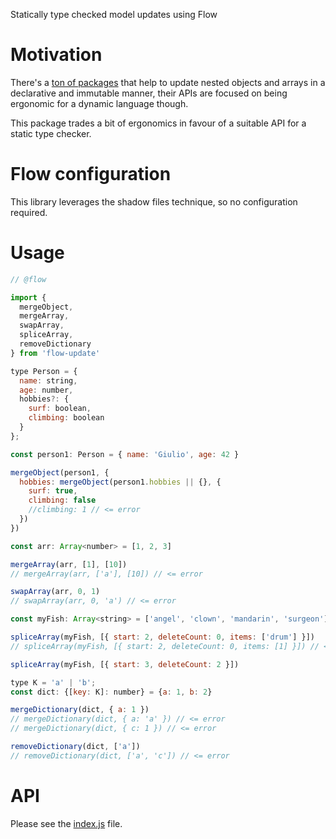 Statically type checked model updates using Flow

# Motivation

There's a [ton of packages](https://github.com/search?utf8=✓&q=immutable+update) that help to update nested objects and arrays in a declarative and immutable manner, their APIs are focused on being ergonomic for a dynamic language though.

This package trades a bit of ergonomics in favour of a suitable API for a static type checker.

# Flow configuration

This library leverages the shadow files technique, so no configuration required.

# Usage

```js
// @flow

import {
  mergeObject,
  mergeArray,
  swapArray,
  spliceArray,
  removeDictionary
} from 'flow-update'

type Person = {
  name: string,
  age: number,
  hobbies?: {
    surf: boolean,
    climbing: boolean
  }
};

const person1: Person = { name: 'Giulio', age: 42 }

mergeObject(person1, {
  hobbies: mergeObject(person1.hobbies || {}, {
    surf: true,
    climbing: false
    //climbing: 1 // <= error
  })
})

const arr: Array<number> = [1, 2, 3]

mergeArray(arr, [1], [10])
// mergeArray(arr, ['a'], [10]) // <= error

swapArray(arr, 0, 1)
// swapArray(arr, 0, 'a') // <= error

const myFish: Array<string> = ['angel', 'clown', 'mandarin', 'surgeon']

spliceArray(myFish, [{ start: 2, deleteCount: 0, items: ['drum'] }])
// spliceArray(myFish, [{ start: 2, deleteCount: 0, items: [1] }]) // <= error

spliceArray(myFish, [{ start: 3, deleteCount: 2 }])

type K = 'a' | 'b';
const dict: {[key: K]: number} = {a: 1, b: 2}

mergeDictionary(dict, { a: 1 })
// mergeDictionary(dict, { a: 'a' }) // <= error
// mergeDictionary(dict, { c: 1 }) // <= error

removeDictionary(dict, ['a'])
// removeDictionary(dict, ['a', 'c']) // <= error
```

# API

Please see the [index.js](https://github.com/gcanti/flow-update/blob/master/src/index.js) file.

